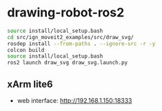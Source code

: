 # drawing-robot-ros2


``` sh
source install/local_setup.bash
cd src/ign_moveit2_examples/src/draw_svg/
rosdep install --from-paths . --ignore-src -r -y
colcon build
source install/local_setup.bash
ros2 launch draw_svg draw_svg.launch.py
```

## xArm lite6
- web interface: http://192.168.1.150:18333
